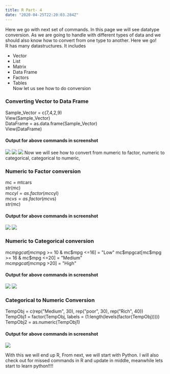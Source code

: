 ```yaml
---
title: R Part- 4
date: "2020-04-25T22:20:03.284Z"
---
```


Here we go with next set of commands. In this page we will see datatype conversion. As we are going to handle with different types of data and we should also know how to convert from one type to another. Here we go!  
R has many datastructures. It includes
- Vector
- List
- Matrix
- Data Frame
- Factors
- Tables    
Now let us see how to do conversion
### Converting Vector to Data Frame
Sample_Vector = c(7,4,2,9)    
View(Sample_Vector)   
DataFrame = as.data.frame(Sample_Vector)      
View(DataFrame)     
#### Output for above commands in screenshot  
![](./p1.png) 
![](./p2.png) 
![](./p3.png) 
Now we will see how to convert from numeric to factor, numeric to categorical, categorical to numeric,
### Numeric to Factor conversion
mc = mtcars    
str(mc)      
mc$cyl = as.factor(mc$cyl)    
mc$vs = as.factor(mc$vs)   
str(mc)     
#### Output for above commands in screenshot  
![](./p4.png) 
![](./p5.png)  
### Numeric to Categorical conversion
mc$mpgcat[mc$mpg >= 10 & mc$mpg <=16] = "Low"    
mc$mpgcat[mc$mpg >= 16 & mc$mpg <=20] = "Medium"   
mc$mpgcat[mc$mpg >20] = "High"    
#### Output for above commands in screenshot
![](./p6.png) 
![](./p7.png)  
### Categorical to Numeric Conversion
TempObj = c(rep("Medium", 30), rep("poor", 30), rep("Rich", 40))       
TempObj1 = factor(TempObj, labels = (1:length(levels(factor(TempObj)))))   
TempObj2 = as.numeric(TempObj1)     
#### Output for above commands in screenshot 
![](./p8.png)   

With this we will end up R, From next, we will start with Python. I will also check out for missed commands in R and update in middle, meanwhile lets start to learn python!!!!



